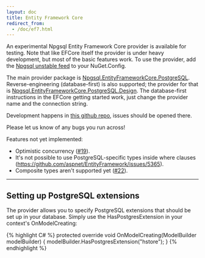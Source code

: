 ```yaml
---
layout: doc
title: Entity Framework Core
redirect_from:
  - /doc/ef7.html
---
```


An experimental Npgsql Entity Framework Core provider is available for testing.
Note that like EFCore itself the provider is under heavy development, but most of the basic features work.
To use the provider, add the [Npgsql unstable feed](http://myget.org/gallery/npgsql-unstable) to your NuGet.Config.

The main provider package is
[Npgsql.EntityFrameworkCore.PostgreSQL](http://myget.org/feed/npgsql-unstable/package/nuget/Npgsql.EntityFrameworkCore.PostgreSQL).
Reverse-engineering (database-first) is also supported; the provider for that is
[Npgsql.EntityFrameworkCore.PostgreSQL.Design](http://myget.org/feed/npgsql-unstable/package/nuget/Npgsql.EntityFrameworkCore.PostgreSQL.Design).
The database-first instructions in the EFCore getting started work, just change the provider name and the connection string.

Development happens in [this github repo](https://github.com/npgsql/Npgsql.EntityFrameworkCore.PostgreSQL), issues should be opened there.

Please let us know of any bugs you run across!

Features not yet implemented:

* Optimistic concurrency ([#19](https://github.com/npgsql/Npgsql.EntityFrameworkCore.PostgreSQL/issues/19)).
* It's not possible to use PostgreSQL-specific types inside where clauses
  (https://github.com/aspnet/EntityFramework/issues/5365).
* Composite types aren't supported yet ([#22](https://github.com/npgsql/Npgsql.EntityFrameworkCore.PostgreSQL/issues/22)).

---

## Setting up PostgreSQL extensions

The provider allows you to specify PostgreSQL extensions that should be set up in your database.
Simply use the HasPostgresExtension in your context's OnModelCreating:

{% highlight C# %}
protected override void OnModelCreating(ModelBuilder modelBuilder) {
    modelBuilder.HasPostgresExtension("hstore");
}
{% endhighlight %}
